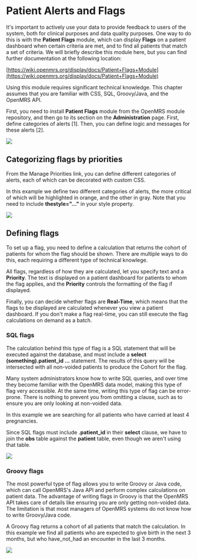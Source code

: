 # Patient Alerts and Flags

It's important to actively use your data to provide feedback to users of the system, both for clinical purposes and data quality purposes. One way to do this is with the **Patient Flags** module, which can display **Flags** on a patient dashboard when certain criteria are met, and to find all patients that match a set of criteria. We will briefly describe this module here, but you can find further documentation at the following location:

[https://wiki.openmrs.org/display/docs/Patient+Flags+Module](https://wiki.openmrs.org/display/docs/Patient+Flags+Module)

Using this module requires significant technical knowledge. This chapter assumes that you are familiar with CSS, SQL, Groovy/Java, and the OpenMRS API.

First, you need to install **Patient Flags** module from the OpenMRS module repository, and then go to its section on the **Administration** page. First, define categories of alerts \[1\]. Then, you can define logic and messages for these alerts \[2\].

![](http://write.flossmanuals.net/openmrs/patient-alerts-and-flags/static/flags%20admin.png)

## Categorizing flags by priorities

From the Manage Priorities link, you can define different categories of alerts, each of which can be decorated with custom CSS.

In this example we define two different categories of alerts, the more critical of which will be highlighted in orange, and the other in gray. Note that you need to include **thestyle="..."** in your style property.

![](http://write.flossmanuals.net/openmrs/patient-alerts-and-flags/static/flags%20priority_1.png)

## Defining flags

To set up a flag, you need to define a calculation that returns the cohort of patients for whom the flag should be shown. There are multiple ways to do this, each requiring a different type of technical knowlege.

All flags, regardless of how they are calculated, let you specify text and a **Priority**. The text is displayed on a patient dashboard for patients to whom the flag applies, and the **Priority** controls the formatting of the flag if displayed.

Finally, you can decide whether flags are **Real-Time**, which means that the flags to be displayed are calculated whenever you view a patient dashboard. If you don't make a flag real-time, you can still execute the flag calculations on demand as a batch.

### SQL flags

The calculation behind this type of flag is a SQL statement that will be executed against the database, and must include a **select \(something\).patient\_id ...** statement. The results of this query will be intersected with all non-voided patients to produce the Cohort for the flag.

Many system administrators know how to write SQL queries, and over time they become familiar with the OpenMRS data model, making this type of flag very accessible. At the same time, writing this type of flag can be error-prone. There is nothing to prevent you from omitting a clause, such as to ensure you are only looking at non-voided data.

In this example we are searching for all patients who have carried at least 4 pregnancies.

Since SQL flags must include **.patient\_id** in their **select** clause, we have to join the **obs** table against the **patient** table, even though we aren't using that table.

![](http://write.flossmanuals.net/openmrs/patient-alerts-and-flags/static/flags%20sql.png)

### Groovy flags

The most powerful type of flag allows you to write Groovy or Java code, which can call OpenMRS's Java API and perform complex calculations on patient data. The advantage of writing flags in Groovy is that the OpenMRS API takes care of details like ensuring you are only getting non-voided data. The limitation is that most managers of OpenMRS systems do not know how to write Groovy/Java code.

A Groovy flag returns a cohort of all patients that match the calculation. In this example we find all patients who are expected to give birth in the next 3 months, but who have_not_had an encounter in the last 3 months.

![](http://write.flossmanuals.net/openmrs/patient-alerts-and-flags/static/flags%20groovy.png)

